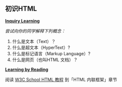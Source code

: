 ## 初识HTML

**<u>Inquiry Learning</u>**

*尝试向你的同学解释下列概念：*

1. 什么是文本（Text）？
2. 什么是超文本（HyperText）?
3. 什么是标记语言（Markup Language）?
4. 什么是网页（也叫HTML 文档）？

**<u>Learning by Reading</u>**  

阅读 [W3C School HTML 教程](http://www.w3school.com.cn/html/index.asp) 到「HTML 内联框架」章节
